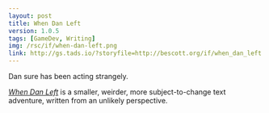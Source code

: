 ```yaml
---
layout: post
title: When Dan Left
version: 1.0.5
tags: [GameDev, Writing]
img: /rsc/if/when-dan-left.png
link: http://gs.tads.io/?storyfile=http://bescott.org/if/when_dan_left.t3
---
```


Dan sure has been acting strangely.

*[When Dan Left][]* is a smaller, weirder, more subject-to-change text adventure, written from an unlikely perspective.

[When Dan Left]: <gs.tads.io/?storyfile=http://bescott.org/if/when_dan_left_web_v0.1.7.t3>
[gs.tads.io]: <gs.tads.io/?storyfile=put_a_story_file_here.t3>
[twine]: <twinery.org>
[Tads 3]: <tads.org>
[Emily Boegheim]: <ifdb.tads.org/showuser?id=vw7fr8dlv3k7i3pm>
[GitHub]: <github.com>
[Interactive Fiction Database]: <ifdb.tads.org>

